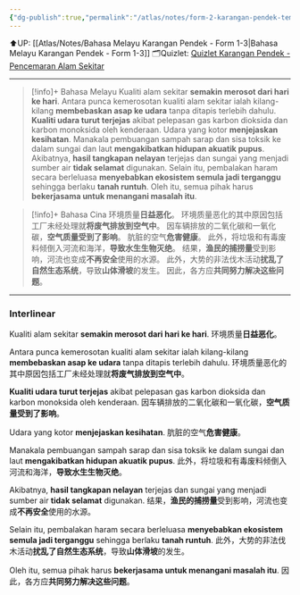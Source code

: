 ```yaml
---
{"dg-publish":true,"permalink":"/atlas/notes/form-2-karangan-pendek-tema-16-pencemaran-alam-sekitar/"}
---
```


⬆️UP: [[Atlas/Notes/Bahasa Melayu Karangan Pendek - Form 1-3\|Bahasa Melayu Karangan Pendek - Form 1-3]]
🗂️Quizlet: [Quizlet Karangan Pendek - Pencemaran Alam Sekitar](https://quizlet.com/my/996408183/karangan-pendek-pencemaran-alam-sekitar-flash-cards/?i=1vbzw5&x=1qqt)

---

> [!info]+ Bahasa Melayu
Kualiti alam sekitar **semakin merosot dari hari ke hari**. 
Antara punca kemerosotan kualiti alam sekitar ialah kilang-kilang **membebaskan asap ke udara** tanpa ditapis terlebih dahulu. 
**Kualiti udara turut terjejas** akibat pelepasan gas karbon dioksida dan karbon monoksida oleh kenderaan. 
Udara yang kotor **menjejaskan kesihatan**. 
Manakala pembuangan sampah sarap dan sisa toksik ke dalam sungai dan laut **mengakibatkan hidupan akuatik pupus**. 
Akibatnya, **hasil tangkapan nelayan** terjejas dan sungai yang menjadi sumber air **tidak selamat** digunakan. 
Selain itu, pembalakan haram secara berleluasa **menyebabkan ekosistem semula jadi terganggu** sehingga berlaku **tanah runtuh**. 
Oleh itu, semua pihak harus **bekerjasama untuk menangani masalah itu**.

> [!info]+ Bahasa Cina
环境质量**日益恶化**。
环境质量恶化的其中原因包括工厂未经处理就**将废气排放到空气中**。
因车辆排放的二氧化碳和一氧化碳，**空气质量受到了影响**。
肮脏的空气**危害健康**。
此外，将垃圾和有毒废料倾倒入河流和海洋，**导致水生生物灭绝**。
结果，**渔民的捕捞量**受到影响，河流也变成**不再安全**使用的水源。
此外，大势的非法伐木活动**扰乱了自然生态系统**，导致**山体滑坡**的发生。
因此，各方应**共同努力解决这些问题**。


---

### Interlinear

Kualiti alam sekitar **semakin merosot dari hari ke hari**. 
环境质量**日益恶化**。

Antara punca kemerosotan kualiti alam sekitar ialah kilang-kilang **membebaskan asap ke udara** tanpa ditapis terlebih dahulu. 
环境质量恶化的其中原因包括工厂未经处理就**将废气排放到空气中**。

**Kualiti udara turut terjejas** akibat pelepasan gas karbon dioksida dan karbon monoksida oleh kenderaan. 
因车辆排放的二氧化碳和一氧化碳，**空气质量受到了影响**。

Udara yang kotor **menjejaskan kesihatan**. 
肮脏的空气**危害健康**。

Manakala pembuangan sampah sarap dan sisa toksik ke dalam sungai dan laut **mengakibatkan hidupan akuatik pupus**. 
此外，将垃圾和有毒废料倾倒入河流和海洋，**导致水生生物灭绝**。

Akibatnya, **hasil tangkapan nelayan** terjejas dan sungai yang menjadi sumber air **tidak selamat** digunakan. 
结果，**渔民的捕捞量**受到影响，河流也变成**不再安全**使用的水源。

Selain itu, pembalakan haram secara berleluasa **menyebabkan ekosistem semula jadi terganggu** sehingga berlaku **tanah runtuh**. 
此外，大势的非法伐木活动**扰乱了自然生态系统**，导致**山体滑坡**的发生。

Oleh itu, semua pihak harus **bekerjasama untuk menangani masalah itu**.
因此，各方应**共同努力解决这些问题**。